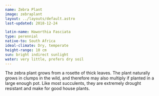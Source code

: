 ```yaml
---
name: Zebra Plant
image: zebraplant
layout: ../layouts/default.astro
last-updated: 2018-12-24

latin-name: Haworthia Fasciata
type: perennial 
native-to: South Africa
ideal-climate: Dry, temperate 
height-range: 10 cm
sun: bright indirect sunlight
water: very little, prefers dry soil
---
```


The zebra plant grows from a rosette of thick leaves. The plant naturally grows in clumps in the
wild, and therefore may also multiply if planted in a large enough pot. Like most succulents, they
are extremely drought resistant and make for good house plants. 
